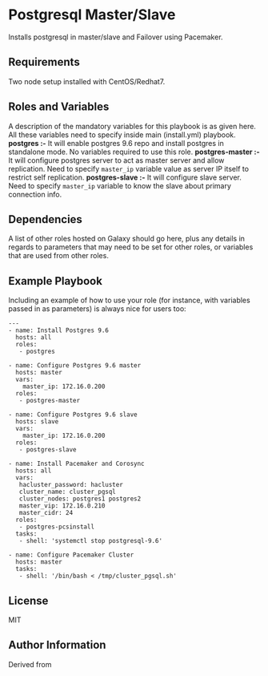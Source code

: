 Postgresql Master/Slave
=======================

Installs postgresql in master/slave and Failover using Pacemaker.

Requirements
------------

Two node setup installed with CentOS/Redhat7.

Roles and Variables
--------------

A description of the mandatory variables for this playbook is as given here. All these variables need to specify inside main (install.yml) playbook.<br/> 
**postgres :-** It will enable postgres 9.6 repo and install postgres in standalone mode. No variables required to use this role.
**postgres-master :-** It will configure postgres server to act as master server and allow replication. Need to specify `master_ip` variable value as server IP itself to restrict self replication.
**postgres-slave :-** It will configure slave server. Need to specify `master_ip` variable to know the slave about primary connection info.


Dependencies
------------

A list of other roles hosted on Galaxy should go here, plus any details in regards to parameters that may need to be set for other roles, or variables that are used from other roles.

Example Playbook
----------------

Including an example of how to use your role (for instance, with variables passed in as parameters) is always nice for users too:
```
---
- name: Install Postgres 9.6
  hosts: all
  roles:
   - postgres

- name: Configure Postgres 9.6 master
  hosts: master
  vars:
    master_ip: 172.16.0.200
  roles:
   - postgres-master

- name: Configure Postgres 9.6 slave
  hosts: slave
  vars:
    master_ip: 172.16.0.200
  roles:
   - postgres-slave

- name: Install Pacemaker and Corosync
  hosts: all
  vars:
   hacluster_password: hacluster
   cluster_name: cluster_pgsql
   cluster_nodes: postgres1 postgres2
   master_vip: 172.16.0.210
   master_cidr: 24
  roles:
   - postgres-pcsinstall
  tasks:
   - shell: 'systemctl stop postgresql-9.6'

- name: Configure Pacemaker Cluster
  hosts: master
  tasks:
   - shell: '/bin/bash < /tmp/cluster_pgsql.sh'
```

License
-------

MIT

Author Information
------------------


Derived from 


